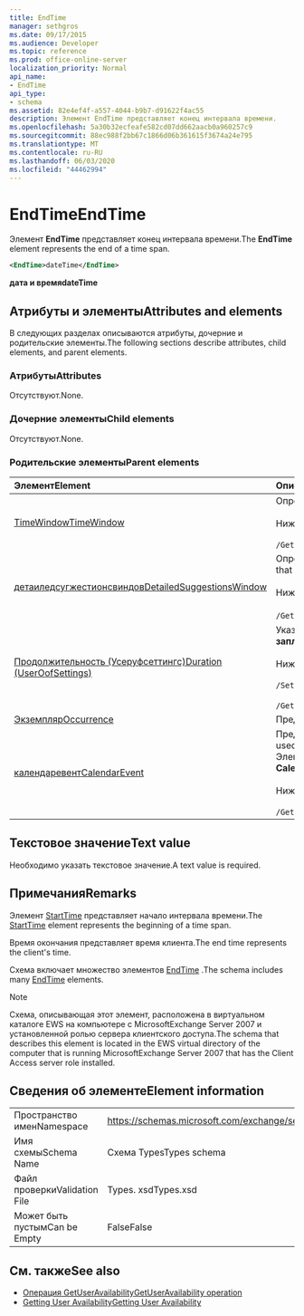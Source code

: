 ```yaml
---
title: EndTime
manager: sethgros
ms.date: 09/17/2015
ms.audience: Developer
ms.topic: reference
ms.prod: office-online-server
localization_priority: Normal
api_name:
- EndTime
api_type:
- schema
ms.assetid: 82e4ef4f-a557-4044-b9b7-d91622f4ac55
description: Элемент EndTime представляет конец интервала времени.
ms.openlocfilehash: 5a30b32ecfeafe582cd07dd662aacb0a960257c9
ms.sourcegitcommit: 88ec988f2bb67c1866d06b361615f3674a24e795
ms.translationtype: MT
ms.contentlocale: ru-RU
ms.lasthandoff: 06/03/2020
ms.locfileid: "44462994"
---
```

# <a name="endtime"></a><span data-ttu-id="646fe-103">EndTime</span><span class="sxs-lookup"><span data-stu-id="646fe-103">EndTime</span></span>

<span data-ttu-id="646fe-104">Элемент **EndTime** представляет конец интервала времени.</span><span class="sxs-lookup"><span data-stu-id="646fe-104">The **EndTime** element represents the end of a time span.</span></span> 
  
```xml
<EndTime>dateTime</EndTime>
```

 <span data-ttu-id="646fe-105">**дата и время**</span><span class="sxs-lookup"><span data-stu-id="646fe-105">**dateTime**</span></span>
## <a name="attributes-and-elements"></a><span data-ttu-id="646fe-106">Атрибуты и элементы</span><span class="sxs-lookup"><span data-stu-id="646fe-106">Attributes and elements</span></span>

<span data-ttu-id="646fe-107">В следующих разделах описываются атрибуты, дочерние и родительские элементы.</span><span class="sxs-lookup"><span data-stu-id="646fe-107">The following sections describe attributes, child elements, and parent elements.</span></span>
  
### <a name="attributes"></a><span data-ttu-id="646fe-108">Атрибуты</span><span class="sxs-lookup"><span data-stu-id="646fe-108">Attributes</span></span>

<span data-ttu-id="646fe-109">Отсутствуют.</span><span class="sxs-lookup"><span data-stu-id="646fe-109">None.</span></span>
  
### <a name="child-elements"></a><span data-ttu-id="646fe-110">Дочерние элементы</span><span class="sxs-lookup"><span data-stu-id="646fe-110">Child elements</span></span>

<span data-ttu-id="646fe-111">Отсутствуют.</span><span class="sxs-lookup"><span data-stu-id="646fe-111">None.</span></span>
  
### <a name="parent-elements"></a><span data-ttu-id="646fe-112">Родительские элементы</span><span class="sxs-lookup"><span data-stu-id="646fe-112">Parent elements</span></span>

|<span data-ttu-id="646fe-113">**Элемент**</span><span class="sxs-lookup"><span data-stu-id="646fe-113">**Element**</span></span>|<span data-ttu-id="646fe-114">**Описание**</span><span class="sxs-lookup"><span data-stu-id="646fe-114">**Description**</span></span>|
|:-----|:-----|
|[<span data-ttu-id="646fe-115">TimeWindow</span><span class="sxs-lookup"><span data-stu-id="646fe-115">TimeWindow</span></span>](timewindow.md) <br/> |<span data-ttu-id="646fe-116">Определяет интервал времени, запрошенный для сведений о доступности пользователя.</span><span class="sxs-lookup"><span data-stu-id="646fe-116">Identifies the time span queried for the user availability information.</span></span><br/><br/> <span data-ttu-id="646fe-117">Ниже приведено выражение XPath для этого элемента:</span><span class="sxs-lookup"><span data-stu-id="646fe-117">The following is the XPath expression to this element:</span></span><br/><br/>  `/GetUserAvailabilityRequest/FreeBusyViewOptions/TimeWindow` <br/> |
|[<span data-ttu-id="646fe-118">детаиледсугжестионсвиндов</span><span class="sxs-lookup"><span data-stu-id="646fe-118">DetailedSuggestionsWindow</span></span>](detailedsuggestionswindow.md) <br/> |<span data-ttu-id="646fe-119">Определяет интервал времени, на который запрашивается подробная информация о предложенном времени проведения собрания.</span><span class="sxs-lookup"><span data-stu-id="646fe-119">Identifies the time span that is queried for detailed information about suggested meeting times.</span></span><br/><br/> <span data-ttu-id="646fe-120">Ниже приведено выражение XPath для этого элемента:</span><span class="sxs-lookup"><span data-stu-id="646fe-120">The following is the XPath expression to this element:</span></span><br/><br/>  <span data-ttu-id="646fe-121">`/GetUserAvailabilityRequest/SuggestionViewOptions/DetailedSuggestionsWindow`.</span><span class="sxs-lookup"><span data-stu-id="646fe-121">`/GetUserAvailabilityRequest/SuggestionViewOptions/DetailedSuggestionsWindow`.</span></span>  <br/> |
|[<span data-ttu-id="646fe-122">Продолжительность (Усеруфсеттингс)</span><span class="sxs-lookup"><span data-stu-id="646fe-122">Duration (UserOofSettings)</span></span>](duration-useroofsettings.md) <br/> | <span data-ttu-id="646fe-123">Указывает срок, в течение которого состояние отсутствия на работе (отсутствие на работе) включается, если для элемента [уфстате](oofstate.md) задано значение " **запланировано**".</span><span class="sxs-lookup"><span data-stu-id="646fe-123">Specifies the duration for which the Out of Office (OOF) status is enabled if the [OofState](oofstate.md) element is set to **Scheduled**.</span></span>  <br/><br/>  <span data-ttu-id="646fe-124">Ниже приведены возможные выражения XPath для этого элемента.</span><span class="sxs-lookup"><span data-stu-id="646fe-124">The following are the possible XPath expressions to this element:</span></span><br/><br/>  `/SetUserOofSettingsRequest/UserOofSettings/Duration` <br/><br/>  `/GetUserOofSettingsResponse/OofSettings/Duration` <br/> |
|[<span data-ttu-id="646fe-125">Экземпляр</span><span class="sxs-lookup"><span data-stu-id="646fe-125">Occurrence</span></span>](occurrence.md) <br/> |<span data-ttu-id="646fe-126">Представляет один измененный экземпляр повторяющегося элемента календаря.</span><span class="sxs-lookup"><span data-stu-id="646fe-126">Represents a single modified occurrence of a recurring calendar item.</span></span>  <br/> |
|[<span data-ttu-id="646fe-127">календаревент</span><span class="sxs-lookup"><span data-stu-id="646fe-127">CalendarEvent</span></span>](calendarevent.md) <br/> |<span data-ttu-id="646fe-128">Представляет уникальное вхождение элемента календаря.</span><span class="sxs-lookup"><span data-stu-id="646fe-128">Represents a unique calendar item occurrence.</span></span> <span data-ttu-id="646fe-129">Используется для запросов о доступности.</span><span class="sxs-lookup"><span data-stu-id="646fe-129">This is used for Availability inquiries.</span></span> <span data-ttu-id="646fe-130">Элемент **EndTime** необходим в элементе **календаревент** .</span><span class="sxs-lookup"><span data-stu-id="646fe-130">The **EndTime** element is required in the **CalendarEvent** element.</span></span> <span data-ttu-id="646fe-131">Элемент **EndTime** в элементе **календаревент** уникален для типа **календаревент** .</span><span class="sxs-lookup"><span data-stu-id="646fe-131">The **EndTime** element in the **CalendarEvent** element is unique to the **CalendarEvent** type.</span></span><br/><br/> <span data-ttu-id="646fe-132">Ниже приведено выражение XPath для этого элемента:</span><span class="sxs-lookup"><span data-stu-id="646fe-132">The following is the XPath expression to this element:</span></span><br/><br/>  `/GetUserAvailabilityResponse/FreeBusyResponseArray/FreeBusyResponse/FreeBusyView/CalendarEventArray/CalendarEvent[i]` <br/> |
   
## <a name="text-value"></a><span data-ttu-id="646fe-133">Текстовое значение</span><span class="sxs-lookup"><span data-stu-id="646fe-133">Text value</span></span>

<span data-ttu-id="646fe-134">Необходимо указать текстовое значение.</span><span class="sxs-lookup"><span data-stu-id="646fe-134">A text value is required.</span></span>
  
## <a name="remarks"></a><span data-ttu-id="646fe-135">Примечания</span><span class="sxs-lookup"><span data-stu-id="646fe-135">Remarks</span></span>

<span data-ttu-id="646fe-136">Элемент [StartTime](starttime.md) представляет начало интервала времени.</span><span class="sxs-lookup"><span data-stu-id="646fe-136">The [StartTime](starttime.md) element represents the beginning of a time span.</span></span> 
  
<span data-ttu-id="646fe-137">Время окончания представляет время клиента.</span><span class="sxs-lookup"><span data-stu-id="646fe-137">The end time represents the client's time.</span></span>
  
<span data-ttu-id="646fe-138">Схема включает множество элементов [EndTime](endtime.md) .</span><span class="sxs-lookup"><span data-stu-id="646fe-138">The schema includes many [EndTime](endtime.md) elements.</span></span> 
  
> [!NOTE]
> <span data-ttu-id="646fe-139">Схема, описывающая этот элемент, расположена в виртуальном каталоге EWS на компьютере с MicrosoftExchange Server 2007 и установленной ролью сервера клиентского доступа.</span><span class="sxs-lookup"><span data-stu-id="646fe-139">The schema that describes this element is located in the EWS virtual directory of the computer that is running MicrosoftExchange Server 2007 that has the Client Access server role installed.</span></span> 
  
## <a name="element-information"></a><span data-ttu-id="646fe-140">Сведения об элементе</span><span class="sxs-lookup"><span data-stu-id="646fe-140">Element information</span></span>

|||
|:-----|:-----|
|<span data-ttu-id="646fe-141">Пространство имен</span><span class="sxs-lookup"><span data-stu-id="646fe-141">Namespace</span></span>  <br/> |https://schemas.microsoft.com/exchange/services/2006/types  <br/> |
|<span data-ttu-id="646fe-142">Имя схемы</span><span class="sxs-lookup"><span data-stu-id="646fe-142">Schema Name</span></span>  <br/> |<span data-ttu-id="646fe-143">Схема Types</span><span class="sxs-lookup"><span data-stu-id="646fe-143">Types schema</span></span>  <br/> |
|<span data-ttu-id="646fe-144">Файл проверки</span><span class="sxs-lookup"><span data-stu-id="646fe-144">Validation File</span></span>  <br/> |<span data-ttu-id="646fe-145">Types. xsd</span><span class="sxs-lookup"><span data-stu-id="646fe-145">Types.xsd</span></span>  <br/> |
|<span data-ttu-id="646fe-146">Может быть пустым</span><span class="sxs-lookup"><span data-stu-id="646fe-146">Can be Empty</span></span>  <br/> |<span data-ttu-id="646fe-147">False</span><span class="sxs-lookup"><span data-stu-id="646fe-147">False</span></span>  <br/> |
   
## <a name="see-also"></a><span data-ttu-id="646fe-148">См. также</span><span class="sxs-lookup"><span data-stu-id="646fe-148">See also</span></span>

- [<span data-ttu-id="646fe-149">Операция GetUserAvailability</span><span class="sxs-lookup"><span data-stu-id="646fe-149">GetUserAvailability operation</span></span>](getuseravailability-operation.md)
- [<span data-ttu-id="646fe-150">Getting User Availability</span><span class="sxs-lookup"><span data-stu-id="646fe-150">Getting User Availability</span></span>](https://msdn.microsoft.com/library/d4133fcb-9b0f-4e6b-aadf-a389da83516a%28Office.15%29.aspx)

